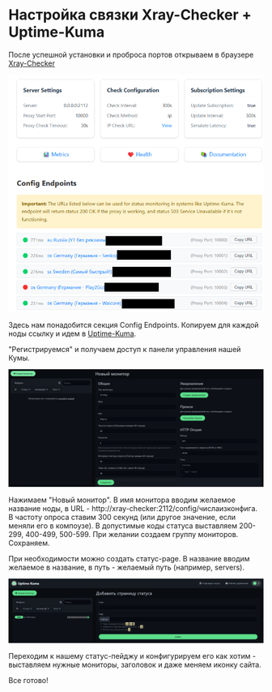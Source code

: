 # Настройка связки Xray-Checker + Uptime-Kuma

После успешной установки и проброса портов открываем в браузере [Xray-Checker](localhost:2112) 

![](/static/xray1.png)

Здесь нам понадобится секция Config Endpoints. Копируем для каждой ноды ссылку и идем в [Uptime-Kuma](localhost:3001).

"Регистрируемся" и получаем доступ к панели управления нашей Кумы. 

![](/static/xray2.png)

Нажимаем "Новый монитор". В имя монитора вводим желаемое название ноды, в URL - http://xray-checker:2112/config/числаизконфига. В частоту опроса ставим 300 секунд (или другое значение, если меняли его в компоузе). В допустимые коды статуса выставляем 200-299, 400-499, 500-599. При желании создаем группу мониторов. Сохраняем.

При необходимости можно создать статус-page. В название вводим желаемое в название, в путь - желаемый путь (например, servers).

![](/static/xray3.png)

Переходим к нашему статус-пейджу и конфигурируем его как хотим - выставляем нужные мониторы, заголовок и даже меняем иконку сайта.

Все готово!
